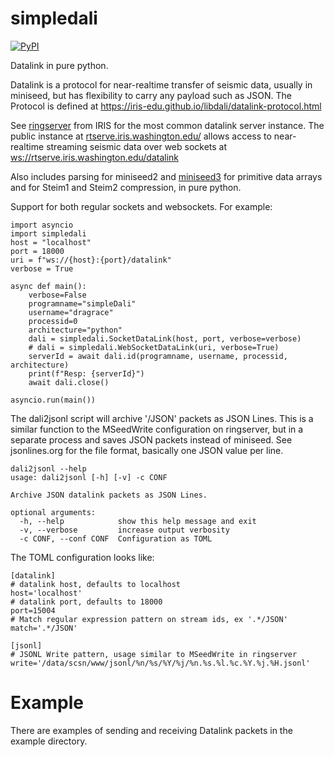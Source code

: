 # simpledali

[![PyPI](https://img.shields.io/pypi/v/simpledali)](https://pypi.org/project/simpledali/)

Datalink in pure python.

Datalink is a protocol for near-realtime transfer of seismic data, usually in miniseed, but has flexibility to carry any payload such as JSON. The Protocol is defined at
https://iris-edu.github.io/libdali/datalink-protocol.html

See [ringserver](https://github.com/iris-edu/ringserver) from IRIS
for the most common datalink server instance. The public instance
at [rtserve.iris.washington.edu/](http://rtserve.iris.washington.edu/) allows access to near-realtime streaming seismic data over web sockets at [ws://rtserve.iris.washington.edu/datalink](ws://rtserve.iris.washington.edu/datalink)

Also includes parsing for miniseed2 and
[miniseed3](http://docs.fdsn.org/projects/miniseed3/en/latest/index.html#) for primitive data arrays and
for Steim1 and Steim2 compression, in pure python.

Support for both regular sockets and websockets. For example:

```
import asyncio
import simpledali
host = "localhost"
port = 18000
uri = f"ws://{host}:{port}/datalink"
verbose = True

async def main():
    verbose=False
    programname="simpleDali"
    username="dragrace"
    processid=0
    architecture="python"
    dali = simpledali.SocketDataLink(host, port, verbose=verbose)
    # dali = simpledali.WebSocketDataLink(uri, verbose=True)
    serverId = await dali.id(programname, username, processid, architecture)
    print(f"Resp: {serverId}")
    await dali.close()

asyncio.run(main())
```

The dali2jsonl script will archive '/JSON' packets as JSON Lines. This is a similar function to the MSeedWrite configuration on ringserver, but in a separate process and saves JSON packets instead of miniseed. See jsonlines.org for the file format, basically one JSON
value per line.

```
dali2jsonl --help
usage: dali2jsonl [-h] [-v] -c CONF

Archive JSON datalink packets as JSON Lines.

optional arguments:
  -h, --help            show this help message and exit
  -v, --verbose         increase output verbosity
  -c CONF, --conf CONF  Configuration as TOML
```

The TOML configuration looks like:
```
[datalink]
# datalink host, defaults to localhost
host='localhost'
# datalink port, defaults to 18000
port=15004
# Match regular expression pattern on stream ids, ex '.*/JSON'
match='.*/JSON'

[jsonl]
# JSONL Write pattern, usage similar to MSeedWrite in ringserver
write='/data/scsn/www/jsonl/%n/%s/%Y/%j/%n.%s.%l.%c.%Y.%j.%H.jsonl'

```

# Example

There are examples of sending and receiving Datalink packets in the example directory.
